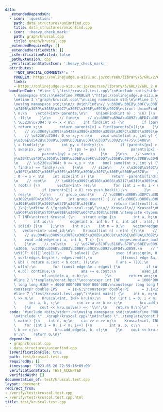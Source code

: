 ```yaml
---
data:
  _extendedDependsOn:
  - icon: ':question:'
    path: data_structures/unionfind.cpp
    title: data_structures/unionfind.cpp
  - icon: ':heavy_check_mark:'
    path: graph/kruscal.cpp
    title: graph/kruscal.cpp
  _extendedRequiredBy: []
  _extendedVerifiedWith: []
  _isVerificationFailed: false
  _pathExtension: cpp
  _verificationStatusIcon: ':heavy_check_mark:'
  attributes:
    '*NOT_SPECIAL_COMMENTS*': ''
    PROBLEM: https://onlinejudge.u-aizu.ac.jp/courses/library/5/GRL/2/GRL_2_A
    links:
    - https://onlinejudge.u-aizu.ac.jp/courses/library/5/GRL/2/GRL_2_A
  bundledCode: "#line 1 \"test/kruscal.test.cpp\"\n#include <bits/stdc++.h>\nusing\
    \ namespace std;\n\n#define PROBLEM \"https://onlinejudge.u-aizu.ac.jp/courses/library/5/GRL/2/GRL_2_A\"\
    \n#line 3 \"graph/kruscal.cpp\"\nusing namespace std;\n\n#line 3 \"data_structures/unionfind.cpp\"\
    \nusing namespace std;\n\n// UnionFind\n// \u30B0\u30EB\u30FC\u30D7\u3092\u7BA1\
    \u7406\u3059\u308B\u30C7\u30FC\u30BF\u69CB\u9020\nstruct UnionFind {\n    int\
    \ n;\n    vector<int> parents;\n\n    UnionFind(int n) : n(n) {\n        parents.assign(n,\
    \ -1);\n    }\n\n    // find\n    // x\u306E\u89AA\u3092\u8FD4\u3059.\n    //\
    \ \u5236\u7D04: 0 <= x < n\n    int find(int x) {\n        if (parents[x] < 0)\
    \ return x;\n        return parents[x] = find(parents[x]);\n    }\n\n    // unite\n\
    \    // x\u3068y\u3092\u542B\u3080\u30B0\u30EB\u30FC\u30D7\u3092\u4F75\u5408\n\
    \    // \u5236\u7D04: 0 <= x,y < n\n    void unite(int x, int y) { // x\u3068\
    y\u306E\u542B\u3080\u30B0\u30EB\u30FC\u30D7\u3092\u4F75\u5408\n        int px\
    \ = find(x);\n        int py = find(y);\n        if (parents[px] > parents[py])\
    \ swap(px, py);\n        if (px != py) {\n            parents[px] += parents[py];\n\
    \            parents[py] = px;\n        }\n    }\n\n    // same\n    // x\u3068\
    y\u304C\u540C\u3058\u30B0\u30EB\u30FC\u30D7\u306B\u3044\u308B\u304B\u5224\u5B9A\
    \n    // \u5236\u7D04: 0 <= x,y < n\n    bool same(int x, int y) {\n        return\
    \ find(x) == find(y);\n    }\n\n    // size\n    // x\u3068\u540C\u3058\u30B0\u30EB\
    \u30FC\u30D7\u306E\u30E1\u30F3\u30D0\u30FC\u306E\u500B\u6570\n    // \u5236\u7D04\
    : 0 <= x < n\n    int size(int x) {\n        return -parents[find(x)];\n    }\n\
    \n    // root\n    // \u6839\u3092\u5168\u3066\u5217\u6319\u3059\u308B\n    vector<int>\
    \ root() {\n        vector<int> res;\n        for (int i = 0; i < n; i++) {\n\
    \            if (parents[i] < 0) res.push_back(i);\n        }\n        return\
    \ res;\n    }\n\n    // group_count\n    // \u30B0\u30EB\u30FC\u30D7\u306E\u6570\
    \u3092\u8FD4\u3059.\n    int group_count() { // uf\u306E\u30B0\u30EB\u30FC\u30D7\
    \u306E\u6570\u3092\u6570\u3048\u308B\n        return (int)root().size();\n   \
    \ }\n};\n#line 6 \"graph/kruscal.cpp\"\n\n// Kruscal\n// Kruscal\u6CD5\u3067\u6700\
    \u5C0F\u5168\u57DF\u68EE\u3092\u6C42\u3081\u308B.\ntemplate <typename T, const\
    \ T INF>\nstruct Kruscal {\n    struct edge {\n        int a, b;\n        T cost;\n\
    \        int id;\n        edge(int a, int b, T c, int id) : a(a), b(b), cost(c),\
    \ id(id) {}\n    };\n\n    int n;\n    int m = 0;\n    vector<edge> edges;\n \
    \   vector<int> used_id;\n\n    Kruscal(int n) : n(n) {}\n\n    // add_edge\n\
    \    // a\u304B\u3089b\u3078\u30B3\u30B9\u30C8c\u306E\u8FBA\u3092\u5F35\u308B\n\
    \    void add_edge(int a, int b, T c) {\n        edges.emplace_back(a, b, c, m++);\n\
    \    }\n\n    // solve\n    // \u6700\u5C0F\u5168\u57DF\u68EE\u3092\u6C42\u3081\
    \u3066, \u305D\u306E\u30B3\u30B9\u30C8\u3092\u8FD4\u3059.\n    // \u8A08\u7B97\
    \u91CF: O(|E|log|E|)\n    T solve() {\n        used_id.assign(m, 0);\n       \
    \ sort(edges.begin(), edges.end(),\n             [](const edge &a, const edge\
    \ &b) { return a.cost < b.cost; });\n\n        T ans = T(0);\n        UnionFind\
    \ uf(n);\n        for (const edge &e : edges) {\n            if (uf.same(e.a,\
    \ e.b)) continue;\n            ans += e.cost;\n            used_id[e.id] = 1;\n\
    \            uf.unite(e.a, e.b);\n        }\n        return ans;\n    }\n};\n\
    #line 2 \"template/const.hpp\"\nconstexpr int INF        = 1000'000'000;\nconstexpr\
    \ long long HINF = 4000'000'000'000'000'000;\nconstexpr long long MOD  = 998244353;\n\
    constexpr double EPS     = 1e-6;\nconstexpr double PI      = 3.14159265358979;\n\
    #line 7 \"test/kruscal.test.cpp\"\n\nint main() {\n    int n, m;\n    cin >> n\
    \ >> m;\n    Kruscal<int, INF> kru(n);\n    for (int i = 0; i < m; i++) {\n  \
    \      int a, b, c;\n        cin >> a >> b >> c;\n        kru.add_edge(a, b, c);\n\
    \    }\n    cout << kru.solve() << '\\n';\n    return 0;\n}\n"
  code: "#include <bits/stdc++.h>\nusing namespace std;\n\n#define PROBLEM \"https://onlinejudge.u-aizu.ac.jp/courses/library/5/GRL/2/GRL_2_A\"\
    \n#include \"../graph/kruscal.cpp\"\n#include \"../template/const.hpp\"\n\nint\
    \ main() {\n    int n, m;\n    cin >> n >> m;\n    Kruscal<int, INF> kru(n);\n\
    \    for (int i = 0; i < m; i++) {\n        int a, b, c;\n        cin >> a >>\
    \ b >> c;\n        kru.add_edge(a, b, c);\n    }\n    cout << kru.solve() << '\\\
    n';\n    return 0;\n}"
  dependsOn:
  - graph/kruscal.cpp
  - data_structures/unionfind.cpp
  isVerificationFile: true
  path: test/kruscal.test.cpp
  requiredBy: []
  timestamp: '2023-05-20 22:59:16+09:00'
  verificationStatus: TEST_ACCEPTED
  verifiedWith: []
documentation_of: test/kruscal.test.cpp
layout: document
redirect_from:
- /verify/test/kruscal.test.cpp
- /verify/test/kruscal.test.cpp.html
title: test/kruscal.test.cpp
---
```

